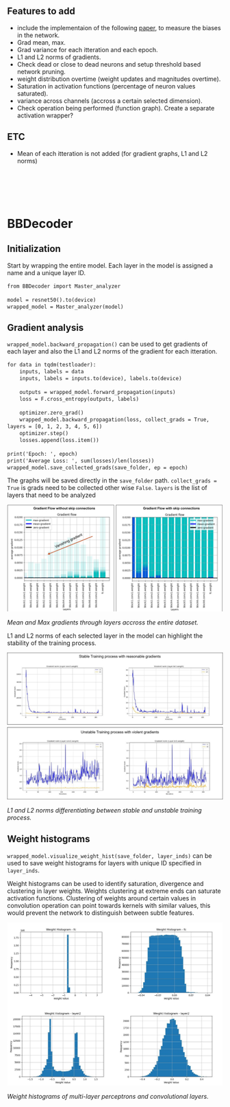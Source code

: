 
## Features to add
- include the implementaion of the following [paper](https://github.com/aaronserianni/attention-iou?utm_source=tldrai), to measure the biases in the network.
- Grad mean, max.
- Grad variance for each itteration and each epoch.
- L1 and L2 norms of gradients.
- Check dead or close to dead neurons and setup threshold based network pruning.
- weight distribution overtime (weight updates and magnitudes overtime).
- Saturation in activation functions (percentage of neuron values saturated).
- variance across channels (accross a certain selected dimension).
- Check operation being performed (function graph). Create a separate activation wrapper?

## ETC
- Mean of each itteration is not added (for gradient graphs, L1 and L2 norms)

<br>
<br>
<br>
<br>

# BBDecoder
<!-- ![Main Image](Images\unnamed.png) -->

## Initialization

Start by wrapping the entire model. Each layer in the model is assigned a name and a unique layer ID. 
```
from BBDecoder import Master_analyzer

model = resnet50().to(device)
wrapped_model = Master_analyzer(model)
```

## Gradient analysis

`wrapped_model.backward_propagation()` can be used to get gradients of each layer and also the L1 and L2 norms of the gradient for each itteration.

```
for data in tqdm(testloader):
    inputs, labels = data
    inputs, labels = inputs.to(device), labels.to(device)
    
    outputs = wrapped_model.forward_propagation(inputs)
    loss = F.cross_entropy(outputs, labels)

    optimizer.zero_grad()
    wrapped_model.backward_propagation(loss, collect_grads = True, layers = [0, 1, 2, 3, 4, 5, 6])
    optimizer.step()
    losses.append(loss.item())
    
print('Epoch: ', epoch)
print('Average Loss: ', sum(losses)/len(losses))
wrapped_model.save_collected_grads(save_folder, ep = epoch)
```

The graphs will be saved directly in the `save_folder` path. `collect_grads = True` is grads need to be collected other wise `False`. `layers` is the list of layers that need to be analyzed

![Grad](Images\model_gradients.jpg)

_Mean and Max gradients through layers accross the entire dataset._

L1 and L2 norms of each selected layer in the model can highlight the stability of the training process.

![Grad](Images\Gradient_norms.jpg)

_L1 and L2 norms differentiating between stable and unstable training process._

## Weight histograms

`wrapped_model.visualize_weight_hist(save_folder, layer_inds)` can be used to save weight histograms for layers with unique ID specified in `layer_inds`.

Weight histograms can be used to identify saturation, divergence and clustering in layer weights. Weights clustering at extreme ends can saturate activation functions. Clustering of weights around certain values in convolution operation can point towards kernels with similar values, this would prevent the network to distinguish between subtle features.

![Grad](Images\weight_hist.jpg)

_Weight histograms of multi-layer perceptrons and convolutional layers._
